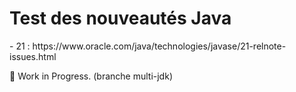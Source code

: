 <h1>Test des nouveautés Java</h1>
- 21 : https://www.oracle.com/java/technologies/javase/21-relnote-issues.html
  
🚧 Work in Progress. (branche multi-jdk)
